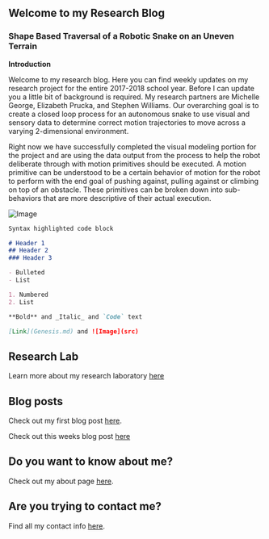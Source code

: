 ## Welcome to my Research Blog


### Shape Based Traversal of a Robotic Snake on an Uneven Terrain

**Introduction**

Welcome to my research blog. Here you can find weekly updates on my research project for the entire 2017-2018 school year. Before I can update you a little bit of background is required. My research partners are Michelle George, Elizabeth Prucka, and Stephen Williams. Our overarching goal is to create a closed loop process for an autonomous snake to use visual and sensory data to determine correct motion trajectories to move across a varying 2-dimensional environment.

Right now we have successfully completed the visual modeling portion for the project and are using the data output from the process to help the robot deliberate through with motion primitives should be executed. A motion primitive can be understood to be a certain behavior of motion for the robot to perform with the end goal of pushing against, pulling against or climbing on top of an obstacle. These primitives can be broken down into sub-behaviors that are more descriptive of their actual execution.

![Image](src)

```markdown
Syntax highlighted code block

# Header 1
## Header 2
### Header 3

- Bulleted
- List

1. Numbered
2. List

**Bold** and _Italic_ and `Code` text

[Link](Genesis.md) and ![Image](src)
```

## Research Lab
Learn more about my research laboratory [here](lab.md)

## Blog posts
 Check out my first blog post [here](blog.md).

 Check out this weeks blog post [here](blog.md)


## Do you want to know about me?
Check out my about page [here](/_site/about.md).

## Are you trying to contact me?
Find all my contact info [here](contact.md).

